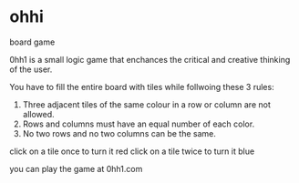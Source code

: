 # ohhi
board game

0hh1 is a small logic game that  enchances the critical and creative thinking  of the user.

You have to fill the entire board with tiles while follwoing these 3 rules:
1)  Three adjacent tiles of the same colour in a row or column are not allowed.
2)  Rows and columns must have an equal number of each color.
3)  No two rows and no two columns can be the same.

click on a tile once to turn it red
click on a tile twice to turn it blue

you can play the game at 0hh1.com
